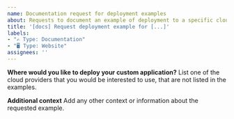 ```yaml
---
name: Documentation request for deployment examples
about: Requests to document an example of deployment to a specific cloud provider.
title: '[docs] Request deployment example for [...]'
labels:
- "✍️ Type: Documentation"
- "🖥 Type: Website"
assignees: ''
---
```


**Where would you like to deploy your custom application?**
List one of the cloud providers that you would be interested to use, that are not listed in the examples.

**Additional context**
Add any other context or information about the requested example.
